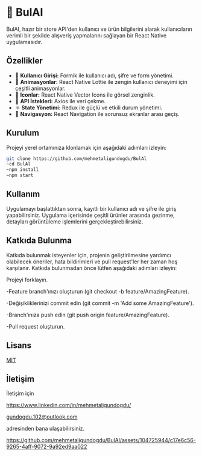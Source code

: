 
# 📲 BulAI

BulAI, hazır bir store API'den kullanıcı ve ürün bilgilerini alarak kullanıcıların verimli bir şekilde alışveriş yapmalarını sağlayan bir React Native uygulamasıdır.


## Özellikler

- 👤  **Kullanıcı Girişi:** Formik ile kullanıcı adı, şifre ve form yönetimi.
- 🌟 **Animasyonlar:** React Native Lottie ile zengin kullanıcı deneyimi için çeşitli animasyonlar.
- 🎊 **Iconlar:** React Native Vector Icons ile görsel zenginlik.
- 🔗 **API İstekleri:** Axios ile veri çekme.
- ⚛ **State Yönetimi:** Redux ile güçlü ve etkili durum yönetimi.
- 🎯 **Navigasyon:** React Navigation ile sorunsuz ekranlar arası geçiş.

## Kurulum

Projeyi yerel ortamınıza klonlamak için aşağıdaki adımları izleyin:

```bash
git clone https://github.com/mehmetaligundogdu/BulAl
~cd BulAl
~npm install
~npm start 
````


## Kullanım

Uygulamayı başlattıktan sonra, kayıtlı bir kullanıcı adı ve şifre ile giriş yapabilirsiniz. Uygulama içerisinde çeşitli ürünler arasında gezinme, detayları görüntüleme işlemlerini gerçekleştirebilirsiniz.

## Katkıda Bulunma
Katkıda bulunmak isteyenler için, projenin geliştirilmesine yardımcı olabilecek öneriler, hata bildirimleri ve pull request'ler her zaman hoş karşılanır. Katkıda bulunmadan önce lütfen aşağıdaki adımları izleyin:

Projeyi forklayın.

-Feature branch'ınızı oluşturun (git checkout -b feature/AmazingFeature).

-Değişikliklerinizi commit edin (git commit -m 'Add some AmazingFeature').

-Branch'ınıza push edin (git push origin feature/AmazingFeature).

-Pull request oluşturun.


## Lisans

[MIT](https://choosealicense.com/licenses/mit/)

  
## İletişim

İletişim için

https://www.linkedin.com/in/mehmetaligundogdu/

gundogdu.102@outlook.com 

adresinden bana ulaşabilirsiniz.

https://github.com/mehmetaligundogdu/BulAl/assets/104725944/c17e6c56-9265-4aff-9072-9a92ed9aa022

  
